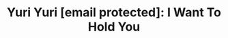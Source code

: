 --- 
title: "Yuri Yuri [email protected]: I Want To Hold You"
publishdate: "2019-3-3T16:48:46+02:00"
src: "https://365manga.net/manga/yuri-yuri-email-160-protected-i-want-to-hold-you"
image: "https://data.365manga.net/images/thumbnails/30376-yuri-yuri-email-160-protected-i-want-to-hold-you.jpg"
description: " A cute HaruChiha doujin"
---